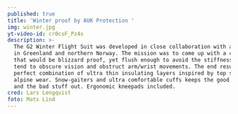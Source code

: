 ```yaml
---
published: true
title: 'Winter proof by AUK Protection '
img: winter.jpg
yt-video-id: cr0csF_Pz4s
description: >-
  The G2 Winter Flight Suit was developed in close collaboration with aircrews
  in Greenland and northern Norway. The mission was to come up with a concept
  that would be blizzard proof, yet flush enough to avoid the stiffness that
  tend to obscure vision and obstruct arm/wrist movements. The end result is a
  perfect combination of ultra thin insulating layers inspired by top shelf
  alpine wear. Snow-gaiters and ultra comfortable cuffs keeps the good stuff in
  and the bad stuff out. Ergonomic kneepads included.
cred: Lars Lengqvist
foto: Mats Lind
---
```


